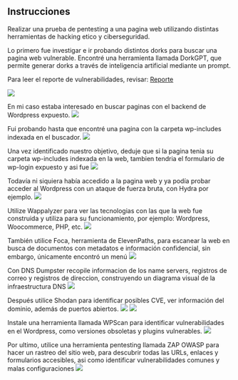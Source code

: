## Instrucciones
Realizar una prueba de pentesting a una pagina web utilizando distintas herramientas de hacking etico y ciberseguridad.

Lo primero fue investigar e ir probando distintos dorks para buscar una pagina web vulnerable. Encontré una herramienta llamada DorkGPT, que permite generar dorks a través de inteligencia artificial mediante un prompt. 

Para leer el reporte de vulnerabilidades, revisar: [Reporte](2_Reporte.md)

![](3_prompt_dorkgpt.png)

En mi caso estaba interesado en buscar paginas con el backend de Wordpress expuesto. 
![](4_buscar_victima.png)

Fui probando hasta que encontré una pagina con la carpeta wp-includes indexada en el buscador.
![](5_wp-includes_expuesto.png)

Una vez identificado nuestro objetivo, deduje que si la pagina tenia su carpeta wp-includes indexada en la web, tambien tendria el formulario de wp-login expuesto y asi fue
![](6_wp-login_expuesto.png)

Todavía ni siquiera había accedido a la pagina web y ya podía probar acceder al Wordpress con un ataque de fuerza bruta, con Hydra por ejemplo.
![](7_landing_page.png)

Utilize Wappalyzer para ver las tecnologias con las que la web fue construida y utiliza para su funcionamiento, por ejemplo: Wordpress, Woocommerce, PHP, etc.
![](8_wappalyzer.png)

También utilice Foca, herramienta de ElevenPaths, para escanear la web en busca de documentos con metadatos e información confidencial, sin embargo, únicamente encontró un menú
![](9_foca.png)

Con DNS Dumpster recopile informacion de los name servers, registros de correo y registros de direccion, construyendo un diagrama visual de la infraestructura DNS
![](9.1dns_dumpster.png)

Después utilice Shodan para identificar posibles CVE, ver información del dominio, además de puertos abiertos.
![](9.2_shodan1.png)
![](9.3_shodan2.png)

Instale una herramienta llamada WPScan para identificar vulnerabilidades en el Wordpress, como versiones obsoletas y plugins vulnerables. 
![](9.4_vulnerabilidades_wpscan.png)

Por ultimo, utilice una herramienta pentesting llamada ZAP OWASP para hacer un rastreo del sitio web, para descubrir todas las URLs, enlaces y formularios accesibles, asi como identificar vulnerabilidades comunes y malas configuraciones
![](9.5_zap_spider.png)
